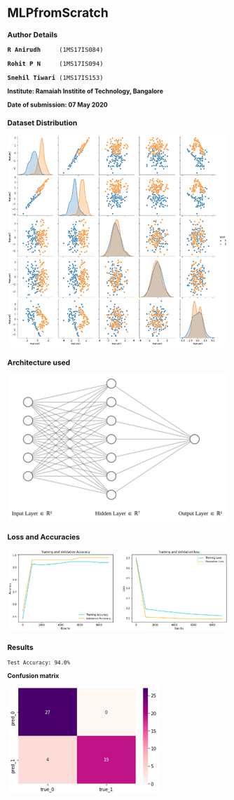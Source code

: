 # MLPfromScratch

### **Author Details**

<pre>
<b>R Anirudh</b>     (1MS17IS084)

<b>Rohit P N</b>     (1MS17IS094)

<b>Snehil Tiwari</b> (1MS17IS153)
</pre>
**Institute: Ramaiah Institite of Technology, Bangalore**

**Date of submission: 07 May 2020**

### **Dataset Distribution**
![Dataset Distribution](images/dataset.png)

### **Architecture used**
![MLP Architecture](images/nn.png)

### **Loss and Accuracies**
![Loss and Accuracies](images/train_test_plots.png)

### **Results**
```
Test Accuracy: 94.0%
```
**Confusion matrix**

![Confusion Matrix](images/confusion.png)

